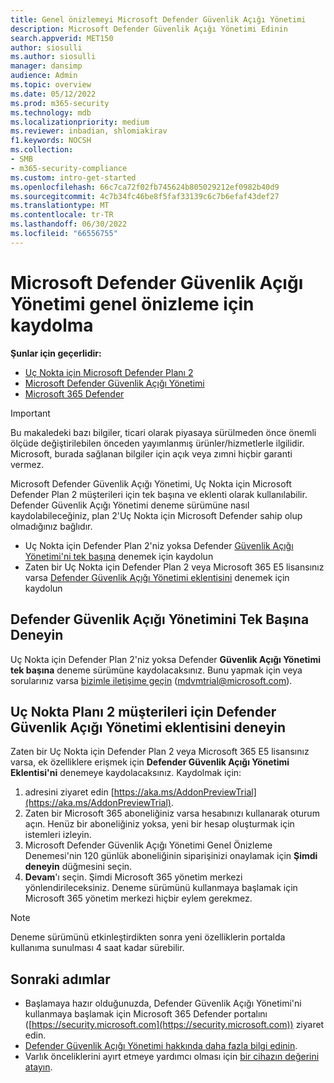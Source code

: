 ```yaml
---
title: Genel önizlemeyi Microsoft Defender Güvenlik Açığı Yönetimi
description: Microsoft Defender Güvenlik Açığı Yönetimi Edinin
search.appverid: MET150
author: siosulli
ms.author: siosulli
manager: dansimp
audience: Admin
ms.topic: overview
ms.date: 05/12/2022
ms.prod: m365-security
ms.technology: mdb
ms.localizationpriority: medium
ms.reviewer: inbadian, shlomiakirav
f1.keywords: NOCSH
ms.collection:
- SMB
- m365-security-compliance
ms.custom: intro-get-started
ms.openlocfilehash: 66c7ca72f02fb745624b805029212ef0982b40d9
ms.sourcegitcommit: 4c7b34fc46be8f5faf33139c6c7b6efaf43def27
ms.translationtype: MT
ms.contentlocale: tr-TR
ms.lasthandoff: 06/30/2022
ms.locfileid: "66556755"
---
```

# <a name="sign-up-for-microsoft-defender-vulnerability-management-public-preview"></a>Microsoft Defender Güvenlik Açığı Yönetimi genel önizleme için kaydolma

**Şunlar için geçerlidir:**

- [Uç Nokta için Microsoft Defender Planı 2](https://go.microsoft.com/fwlink/?linkid=2154037)
- [Microsoft Defender Güvenlik Açığı Yönetimi](index.yml)
- [Microsoft 365 Defender](https://go.microsoft.com/fwlink/?linkid=2118804)

> [!IMPORTANT]
> Bu makaledeki bazı bilgiler, ticari olarak piyasaya sürülmeden önce önemli ölçüde değiştirilebilen önceden yayımlanmış ürünler/hizmetlerle ilgilidir. Microsoft, burada sağlanan bilgiler için açık veya zımni hiçbir garanti vermez.

Microsoft Defender Güvenlik Açığı Yönetimi, Uç Nokta için Microsoft Defender Plan 2 müşterileri için tek başına ve eklenti olarak kullanılabilir. Defender Güvenlik Açığı Yönetimi deneme sürümüne nasıl kaydolabileceğiniz, plan 2'Uç Nokta için Microsoft Defender sahip olup olmadığınız bağlıdır.

- Uç Nokta için Defender Plan 2'niz yoksa Defender [Güvenlik Açığı Yönetimi'ni tek başına](#try-defender-vulnerability-management-standalone) denemek için kaydolun
- Zaten bir Uç Nokta için Defender Plan 2 veya Microsoft 365 E5 lisansınız varsa [Defender Güvenlik Açığı Yönetimi eklentisini](#try-the-defender-vulnerability-management-add-on-for-defender-for-endpoint-plan-2-customers) denemek için kaydolun

## <a name="try-defender-vulnerability-management-standalone"></a>Defender Güvenlik Açığı Yönetimini Tek Başına Deneyin

Uç Nokta için Defender Plan 2'niz yoksa Defender **Güvenlik Açığı Yönetimi tek başına** deneme sürümüne kaydolacaksınız. Bunu yapmak için veya sorularınız varsa [bizimle iletişime geçin](mailto:mdvmtrial@microsoft.com) (mdvmtrial@microsoft.com).

## <a name="try-the-defender-vulnerability-management-add-on-for-defender-for-endpoint-plan-2-customers"></a>Uç Nokta Planı 2 müşterileri için Defender Güvenlik Açığı Yönetimi eklentisini deneyin

Zaten bir Uç Nokta için Defender Plan 2 veya Microsoft 365 E5 lisansınız varsa, ek özelliklere erişmek için **Defender Güvenlik Açığı Yönetimi Eklentisi'ni** denemeye kaydolacaksınız. Kaydolmak için:

1. adresini ziyaret edin [https://aka.ms/AddonPreviewTrial](https://aka.ms/AddonPreviewTrial).
2. Zaten bir Microsoft 365 aboneliğiniz varsa hesabınızı kullanarak oturum açın. Henüz bir aboneliğiniz yoksa, yeni bir hesap oluşturmak için istemleri izleyin.
3. Microsoft Defender Güvenlik Açığı Yönetimi Genel Önizleme Denemesi'nin 120 günlük aboneliğinin siparişinizi onaylamak için **Şimdi deneyin** düğmesini seçin.
4. **Devam**'ı seçin. Şimdi Microsoft 365 yönetim merkezi yönlendirileceksiniz. Deneme sürümünü kullanmaya başlamak için Microsoft 365 yönetim merkezi hiçbir eylem gerekmez.

> [!NOTE]
> Deneme sürümünü etkinleştirdikten sonra yeni özelliklerin portalda kullanıma sunulması 4 saat kadar sürebilir.

## <a name="next-steps"></a>Sonraki adımlar

- Başlamaya hazır olduğunuzda, Defender Güvenlik Açığı Yönetimi'ni kullanmaya başlamak için Microsoft 365 Defender portalını ([https://security.microsoft.com](https://security.microsoft.com)) ziyaret edin.
- [Defender Güvenlik Açığı Yönetimi hakkında daha fazla bilgi edinin](defender-vulnerability-management.md).
- Varlık önceliklerini ayırt etmeye yardımcı olması için [bir cihazın değerini atayın](tvm-assign-device-value.md).
